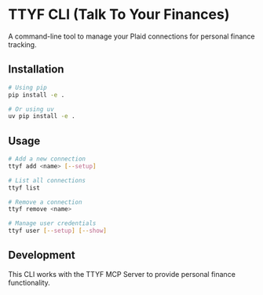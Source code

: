 # TTYF CLI (Talk To Your Finances)

A command-line tool to manage your Plaid connections for personal finance tracking.

## Installation

```bash
# Using pip
pip install -e .

# Or using uv
uv pip install -e .
```

## Usage

```bash
# Add a new connection
ttyf add <name> [--setup]

# List all connections
ttyf list

# Remove a connection
ttyf remove <name>

# Manage user credentials
ttyf user [--setup] [--show]
```

## Development

This CLI works with the TTYF MCP Server to provide personal finance functionality.